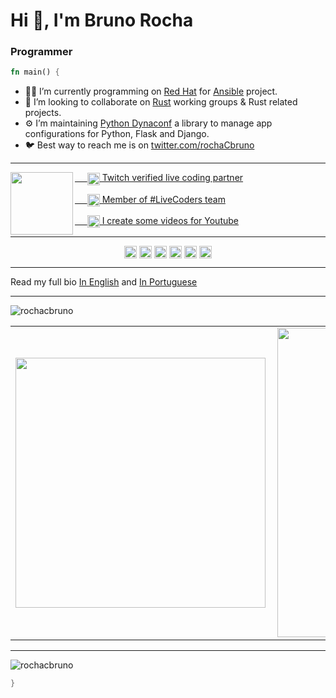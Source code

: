 # Hi 👋, I'm Bruno Rocha
### Programmer

```rust
fn main() {
```

- 👨‍💻 I’m currently programming on [Red Hat](https://redhat.com) for [Ansible](https://github.com/ansible) project. 
- 🦀 I’m looking to collaborate on [Rust](https://github.com/rust-lang) working groups & Rust related projects. 
- ⚙️ I’m maintaining [Python Dynaconf](https://dynaconf.com) a library to manage app configurations for Python, Flask and Django. 
- 🐦 Best way to reach me is on [twitter.com/rochaCbruno](https://twitter.com/rochaCbruno)

---
<p>

<a href="https://twitch.tv/codeshow"><img src="https://github.com/rochacbruno/rochacbruno/raw/master/img/CODE.png" align="left" width="100px"></a>

<a href="https://twitch.tv/codeshow" target="blank">&nbsp;&nbsp;&nbsp;&nbsp;&nbsp;<img align="center" src="https://cdn.jsdelivr.net/npm/simple-icons@3.0.1/icons/twitch.svg" alt="rochacbruno" height="20" width="20" /> Twitch verified live coding partner</a>

<a href="https://twitch.tv/team/livecoders" target="blank">&nbsp;&nbsp;&nbsp;&nbsp;&nbsp;<img align="center" src="https://cdn.jsdelivr.net/npm/simple-icons@3.0.1/icons/codewars.svg" alt="rochacbruno" height="20" width="20" /> Member of #LiveCoders team</a>

<a href="https://youtube.com/CodeShowBR" target="blank">&nbsp;&nbsp;&nbsp;&nbsp;&nbsp;<img align="center" src="https://cdn.jsdelivr.net/npm/simple-icons@3.0.1/icons/youtube.svg" alt="rochacbruno" height="20" width="20" /> I create some videos for Youtube</a>

</p>

---

<p align="center">
<a href="https://twitter.com/rochacbruno" target="blank"><img align="center" src="https://cdn.jsdelivr.net/npm/simple-icons@3.0.1/icons/twitter.svg" alt="rochacbruno" height="20" width="20" /></a>
<a href="https://linkedin.com/in/rochacbruno" target="blank"><img align="center" src="https://cdn.jsdelivr.net/npm/simple-icons@3.0.1/icons/linkedin.svg" alt="rochacbruno" height="20" width="20" /></a>
<a href="https://instagram.com/codeshowbr" target="blank"><img align="center" src="https://cdn.jsdelivr.net/npm/simple-icons@3.0.1/icons/instagram.svg" alt="codeshowbr" height="20" width="20" /></a>
<a href="https://dev.to/rochacbruno" target="blank"><img align="center" src="https://cdn.jsdelivr.net/npm/simple-icons@3.0.1/icons/dev-dot-to.svg" alt="rochacbruno" height="20" width="20" /></a>
<a href="https://stackoverflow.com/rochacbruno" target="blank"><img align="center" src="https://cdn.jsdelivr.net/npm/simple-icons@3.0.1/icons/stackoverflow.svg" alt="rochacbruno" height="20" width="20" /></a>
<a href="https://fb.com/codeshowbr" target="blank"><img align="center" src="https://cdn.jsdelivr.net/npm/simple-icons@3.0.1/icons/facebook.svg" alt="codeshowbr" height="20" width="20" /></a>
</p>

---

Read my full bio [In English](https://github.com/rochacbruno/rochacbruno/blob/master/HISTORY.md) and [In Portuguese](https://github.com/rochacbruno/rochacbruno/blob/master/HISTORY_ptbr.md)

---

<img src="https://github-readme-stats.vercel.app/api?username=rochacbruno&show_icons=true" alt="rochacbruno" /> </p>


<center>
  <table>
    <tr>
        <td><img width="400px" align="left" src="https://github-readme-stats.vercel.app/api/top-langs/?username=rochacbruno&hide=html&layout=compact&show_icons=true&theme=gruvbox" /></td>
        <td><img width="495px" align="left" src="https://github-readme-stats.vercel.app/api?username=rochacbruno&show_icons=true&theme=gruvbox" /></td>
    </tr>   
  </table>
</center>  

---

<p align="left"> <img src="https://komarev.com/ghpvc/?username=rochacbruno" alt="rochacbruno" /> </p>

```rust
}
```
